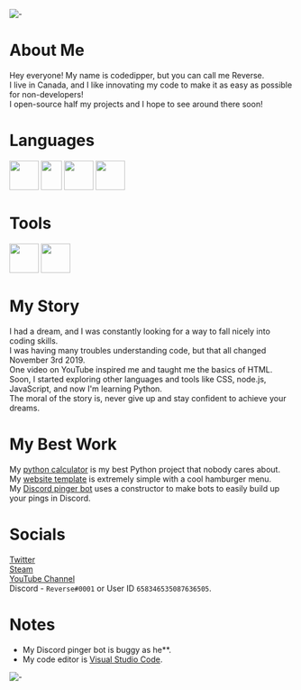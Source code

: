 ![-](https://i.imgur.com/iIFL3qi.png)
# About Me
Hey everyone! My name is codedipper, but you can call me Reverse.\
I live in Canada, and I like innovating my code to make it as easy as possible for non-developers!\
I open-source half my projects and I hope to see around there soon!
# Languages
<img src="https://i.imgur.com/wHNvoeh.png" style="align:left;" height="52px" width="52px"></img>
<img src="https://i.imgur.com/OTCqHHM.png" style="align:left;" height="52px" width="37px"></img>
<img src="https://i.imgur.com/TwpFxWe.png" style="align:left;" height="52px" width="52px"></img>
<img src="https://i.imgur.com/4D3SFyQ.png" style="align:left;" height="52px" width="52px"></img>
# Tools
<img src="https://i.imgur.com/G3STlyk.png" style="align:left;" height="52px" width="52px"></img>
<img src="https://i.imgur.com/rynx7KX.png" height="52px" width="52px"></img>
# My Story
I had a dream, and I was constantly looking for a way to fall nicely into coding skills.\
I was having many troubles understanding code, but that all changed November 3rd 2019.\
One video on YouTube inspired me and taught me the basics of HTML.\
Soon, I started exploring other languages and tools like CSS, node.js, JavaScript, and now I'm learning Python.\
The moral of the story is, never give up and stay confident to achieve your dreams.
# My Best Work
My [python calculator](https://github.com/codedipper/python-calculator) is my best Python project that nobody cares about.\
My [website template](https://github.com/codedipper/js-website-template) is extremely simple with a cool hamburger menu.\
My [Discord pinger bot](https://github.com/codedipper/auto-pinger-dev) uses a constructor to make bots to easily build up your pings in Discord.
# Socials
[Twitter](https://twitter.com/Gemma_The_Cat)\
[Steam](https://steamcommunity.com/id/9809897752)\
[YouTube Channel](https://youtube.com/channel/UCNlfkNEs8Up0jRaXFCN99zg)\
Discord - `Reverse#0001` or User ID `658346535087636505`.
# Notes
- My Discord pinger bot is buggy as he**.
- My code editor is [Visual Studio Code](https://code.visualstudio.com/).

![-](https://i.imgur.com/iIFL3qi.png)
